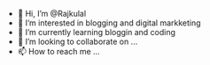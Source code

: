 - 👋 Hi, I’m @Rajkulal
- 👀 I’m interested in blogging and digital markketing
- 🌱 I’m currently learning bloggin and coding
- 💞️ I’m looking to collaborate on ...
- 📫 How to reach me ...

<!---
Rajkulal/Rajkulal is a ✨ special ✨ repository because its `README.md` (this file) appears on your GitHub profile.
You can click the Preview link to take a look at your changes.
--->
